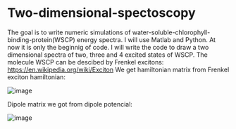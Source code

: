 # Two-dimensional-spectoscopy
The goal is to write numeric simulations of water-soluble-chlorophyll-binding-protein(WSCP) energy spectra. I will use Matlab and Python.
At now it is only the beginnig of code. I will write the code to draw a two dimensional spectra of two, three and 4 excited states
of WSCP. The molecule WSCP can be descibed by Frenkel excitons: https://en.wikipedia.org/wiki/Exciton
We get hamiltonian matrix from Frenkel exciton hamiltonian: 


![image](https://user-images.githubusercontent.com/112314329/203111696-a1e7499a-88c2-4705-b2fc-5ab34a4c958d.png)


Dipole matrix we got from dipole potencial:


![image](https://user-images.githubusercontent.com/112314329/203112292-f263523e-1829-4da3-b072-66a72644911c.png)
